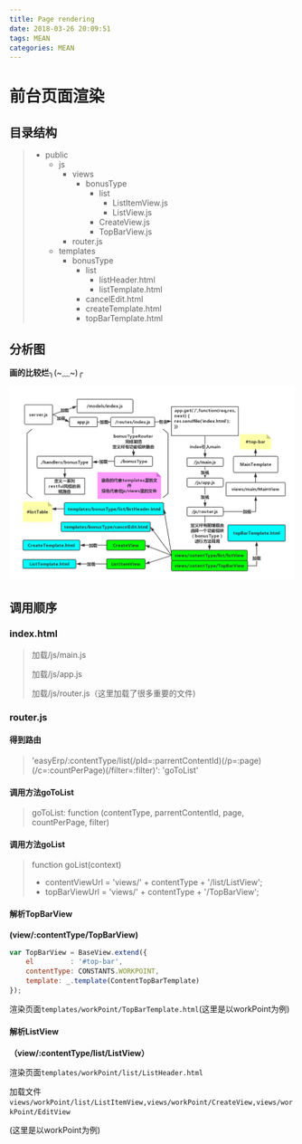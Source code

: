 ```yaml
---
title: Page rendering
date: 2018-03-26 20:09:51
tags: MEAN
categories: MEAN
---
```


# 前台页面渲染

## 目录结构

> + public
>    + js
>       + views
>          + bonusType
>             + list
>                + ListItemView.js
>                + ListView.js
>             + CreateView.js
>             + TopBarView.js
>       + router.js
>    + templates
>       + bonusType
>          + list
>             + listHeader.html
>             + listTemplate.html
>          + cancelEdit.html
>          + createTemplate.html
>          + topBarTemplate.html
<!-- more -->

## 分析图

**画的比较烂**╮(~﹏~)╭

![pending Rendering](https://github.com/ZhangLujie4/demo/blob/master/lct.png)

## 调用顺序

### index.html

> 加载/js/main.js
>
> 加载/js/app.js
>
> 加载/js/router.js（这里加载了很多重要的文件)



### router.js



#### 得到路由

> 'easyErp/:contentType/list(/pId=:parrentContentId)(/p=:page)(/c=:countPerPage)(/filter=:filter)': 'goToList'



#### 调用方法goToList

> goToList: function (contentType, parrentContentId, page, countPerPage, filter)



#### 调用方法goList

> function goList(context)
>
>  + contentViewUrl = 'views/' + contentType + '/list/ListView';
>  + topBarViewUrl = 'views/' + contentType + '/TopBarView';



#### 解析TopBarView

**(view/:contentType/TopBarView)**

```javascript
var TopBarView = BaseView.extend({
    el         : '#top-bar',
    contentType: CONSTANTS.WORKPOINT,
    template: _.template(ContentTopBarTemplate)
});
```
渲染页面`templates/workPoint/TopBarTemplate.html`(这里是以workPoint为例)



#### 解析ListView

**（view/:contentType/list/ListView）**

渲染页面`templates/workPoint/list/ListHeader.html`

加载文件`views/workPoint/list/ListItemView,views/workPoint/CreateView,views/workPoint/EditView`

(这里是以workPoint为例)

